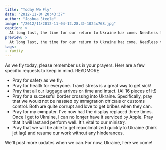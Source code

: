 ```yaml
---
title: "Today We Fly"
date: "2012-11-04 20:43:37"
author: "Joshua Steele"
image: "/2012/11/2012-11-04-12.28.39-1024x768.jpg"
caption: >
  At long last, the time for our return to Ukraine has come. Needless to say, we're very excited! Our time in the U.S. has been full and blessed. God has refreshed our family, and now we're ready to get back to our work overseas.
preview: >
  At long last, the time for our return to Ukraine has come. Needless to say, we're very excited! Our time in the U.S. has been full and blessed. God has refreshed our family, and now we're ready to get back to our work overseas.
tags:
- family
---
```


As we fly today, please remember us in your prayers. Here are a few specific requests to keep in mind. READMORE

* Pray for safety as we fly.
* Pray for health for everyone. Travel stress is a great way to get sick!
* Pray that all our luggage arrives on time and intact. (All 16 pieces of it!)
* Pray for a successful border crossing into Ukraine. Specifically, pray that we would not be hassled by immigration officials or customs control. Both are quite corrupt and love to get bribes when they can.
* Pray for my computer. I've now had the display replaced three times. Once I get to Ukraine, I can no longer have it serviced by Apple. Pray that it will last and perform well. It's vital to our ministry.
* Pray that we will be able to get reacclimatized quickly to Ukraine (think jet lag) and resume our work without any hinderances.

We'll post more updates when we can. For now, Ukraine, here we come!
